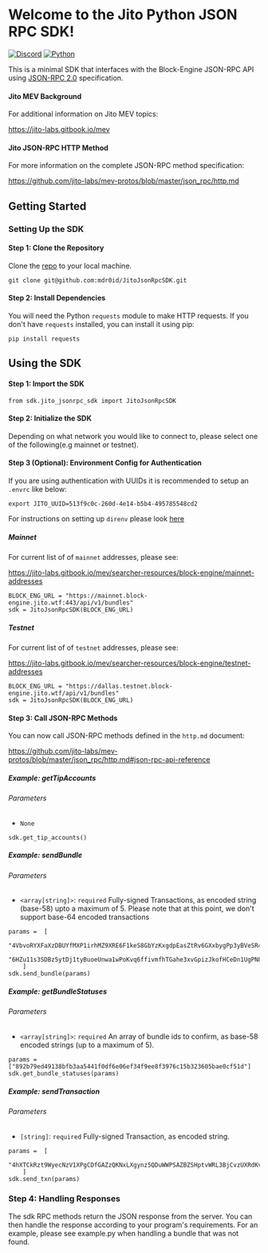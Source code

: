 # Welcome to the Jito Python JSON RPC SDK!

[![Discord](https://img.shields.io/discord/938287290806042626?label=Discord&logo=discord&style=flat&color=7289DA)](https://discord.gg/jTSmEzaR)
[![Python](https://img.shields.io/badge/python-3.8%2B-blue.svg)](https://www.python.org/)


This is a minimal SDK that interfaces with the Block-Engine JSON-RPC API using [JSON-RPC 2.0](https://www.jsonrpc.org/specification) specification.

#### Jito MEV Background
For additional information on Jito MEV topics:

https://jito-labs.gitbook.io/mev

#### Jito JSON-RPC HTTP Method
For more information on the complete JSON-RPC method specification:

https://github.com/jito-labs/mev-protos/blob/master/json_rpc/http.md

## Getting Started

### Setting Up the SDK

#### Step 1: Clone the Repository
Clone the [repo](https://github.com/mdr0id/JitoJsonRpcSDK) to your local machine.

```
git clone git@github.com:mdr0id/JitoJsonRpcSDK.git
```

#### Step 2: Install Dependencies
You will need the Python `requests` module to make HTTP requests. If you don't have `requests` installed, you can install it using pip:

```
pip install requests
```

## Using the SDK
#### Step 1: Import the SDK

```
from sdk.jito_jsonrpc_sdk import JitoJsonRpcSDK
```

#### Step 2: Initialize the SDK
Depending on what network you would like to connect to, please select one of the following(e.g mainnet or testnet).

#### Step 3 (Optional): Environment Config for Authentication
If you are using authentication with UUIDs it is recommended to setup an `.envrc` like below:

```
export JITO_UUID=513f9c0c-260d-4e14-b5b4-495785548cd2
```

For instructions on setting up `direnv` please look [here](https://direnv.net/docs/installation.html)


##### Mainnet
For current list of of `mainnet` addresses, please see:

https://jito-labs.gitbook.io/mev/searcher-resources/block-engine/mainnet-addresses
```
BLOCK_ENG_URL = "https://mainnet.block-engine.jito.wtf:443/api/v1/bundles"
sdk = JitoJsonRpcSDK(BLOCK_ENG_URL)
```
##### Testnet
For current list of of `testnet` addresses, please see:

https://jito-labs.gitbook.io/mev/searcher-resources/block-engine/testnet-addresses
```
BLOCK_ENG_URL = "https://dallas.testnet.block-engine.jito.wtf/api/v1/bundles"
sdk = JitoJsonRpcSDK(BLOCK_ENG_URL)
```

#### Step 3: Call JSON-RPC Methods
You can now call JSON-RPC methods defined in the `http.md` document:

https://github.com/jito-labs/mev-protos/blob/master/json_rpc/http.md#json-rpc-api-reference

##### Example: getTipAccounts

###### Parameters
- `None`
  
```
sdk.get_tip_accounts()
```

##### Example: sendBundle

###### Parameters
- `<array[string]>`: `required` Fully-signed Transactions, as encoded string (base-58) upto a maximum of 5. Please note that at this point, we don't support base-64 encoded transactions

```
params =  [
      "4VbvoRYXFaXzDBUYfMXP1irhMZ9XRE6F1keS8GbYzKxgdpEasZtRv6GXxbygPp3yBVeSR4wN9JEauSTnVTKjuq3ktM3JpMebYpdGxZWUttJv9N2DzxBm4vhySdq2hbu1LQX7WxS2xsHG6vNwVCjP33Z2ZLP7S5dZujcan1Xq5Z2HibbbK3M3LD59QVuczyK44Fe3k27kVQ43oRH5L7KgpUS1vBoqTd9ZTzC32H62WPHJeLrQiNkmSB668FivXBAfMg13Svgiu9E",
      "6HZu11s3SDBz5ytDj1tyBuoeUnwa1wPoKvq6ffivmfhTGahe3xvGpizJkofHCeDn1UgPN8sLABueKE326aGLXkn5yQyrrpuRF9q1TPZqqBMzcDvoJS1khPBprxnXcxNhMUbV78cS2R8LrCU29wjYk5b4JpVtF23ys4ZBZoNZKmPekAW9odcPVXb9HoMnWvx8xwqd7GsVB56R343vAX6HGUMoiB1WgR9jznG655WiXQTff5gPsCP3QJFTXC7iYEYtrcA3dUeZ3q4YK9ipdYZsgAS9H46i9dhDP2Zx3"
    ]
sdk.send_bundle(params)
```

##### Example: getBundleStatuses

###### Parameters
- `<array[string]>`: `required` An array of bundle ids to confirm, as base-58 encoded strings (up to a maximum of 5).
```
params = ["892b79ed49138bfb3aa5441f0df6e06ef34f9ee8f3976c15b323605bae0cf51d"]
sdk.get_bundle_statuses(params)
```

##### Example: sendTransaction

###### Parameters
- `[string]`: `required` Fully-signed Transaction, as encoded string.
```
params =  [
      "4hXTCkRzt9WyecNzV1XPgCDfGAZzQKNxLXgynz5QDuWWPSAZBZSHptvWRL3BjCvzUXRdKvHL2b7yGrRQcWyaqsaBCncVG7BFggS8w9snUts67BSh3EqKpXLUm5UMHfD7ZBe9GhARjbNQMLJ1QD3Spr6oMTBU6EhdB4RD8CP2xUxr2u3d6fos36PD98XS6oX8TQjLpsMwncs5DAMiD4nNnR8NBfyghGCWvCVifVwvA8B8TJxE1aiyiv2L429BCWfyzAme5sZW8rDb14NeCQHhZbtNqfXhcp2tAnaAT"
    ]
sdk.send_txn(params)
```

### Step 4: Handling Responses
The sdk RPC methods return the JSON response from the server. You can then handle the response according to your program's requirements. For an example, please see example.py when handling a bundle that was not found.
